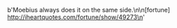b'Moebius always does it on the same side.\n\n[fortune] http://iheartquotes.com/fortune/show/49273\n'